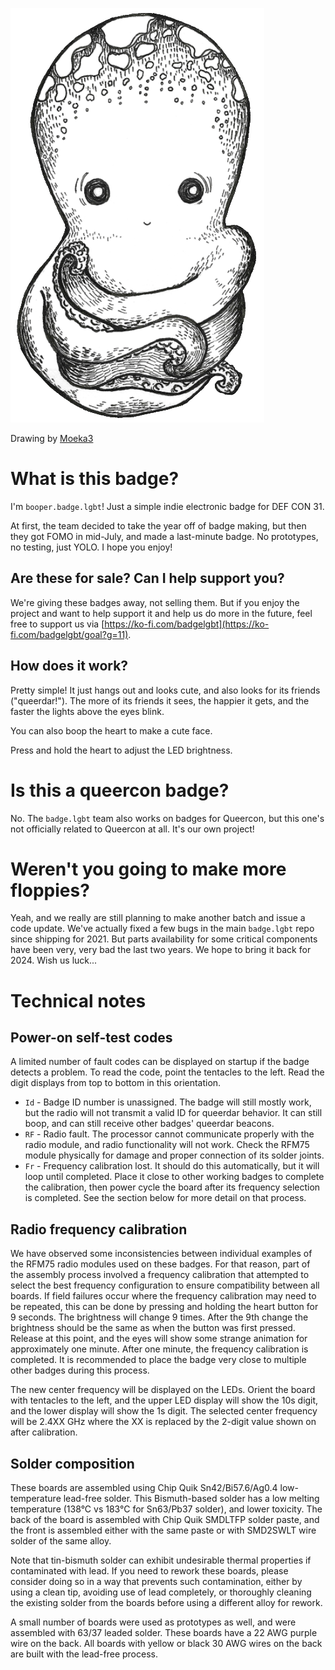 ![Image](booper_transparent.png)

Drawing by [Moeka3](https://www.fiverr.com/moeka3)

# What is this badge?
I'm `booper.badge.lgbt`! Just a simple indie electronic badge for DEF CON 31.

At first, the team decided to take the year off of badge making, but then they got FOMO in mid-July, and made a last-minute badge. No prototypes, no testing, just YOLO. I hope you enjoy!

## Are these for sale? Can I help support you?
We're giving these badges away, not selling them. But if you enjoy the project and want to help support it and help us do more in the future, feel free to support us via [https://ko-fi.com/badgelgbt](https://ko-fi.com/badgelgbt/goal?g=11).

## How does it work?
Pretty simple! It just hangs out and looks cute, and also looks for its friends ("queerdar!"). The more of its friends it sees, the happier it gets, and the faster the lights above the eyes blink.

You can also boop the heart to make a cute face.

Press and hold the heart to adjust the LED brightness.

# Is this a queercon badge?
No. The `badge.lgbt` team also works on badges for Queercon, but this one's not officially related to Queercon at all. It's our own project!

# Weren't you going to make more floppies?
Yeah, and we really are still planning to make another batch and issue a code update. We've actually fixed a few bugs in the main `badge.lgbt` repo since shipping for 2021. But parts availability for some critical components have been very, very bad the last two years. We hope to bring it back for 2024. Wish us luck...

# Technical notes
## Power-on self-test codes
A limited number of fault codes can be displayed on startup if the badge detects a problem. To read the code, point the tentacles to the left. Read the digit displays from top to bottom in this orientation.

* `Id` - Badge ID number is unassigned. The badge will still mostly work, but the radio will not transmit a valid ID for queerdar behavior. It can still boop, and can still receive other badges' queerdar beacons.
* `RF` - Radio fault. The processor cannot communicate properly with the radio module, and radio functionality will not work. Check the RFM75 module physically for damage and proper connection of its solder joints.
* `Fr` - Frequency calibration lost. It should do this automatically, but it will loop until completed. Place it close to other working badges to complete the calibration, then power cycle the board after its frequency selection is completed. See the section below for more detail on that process.

## Radio frequency calibration
We have observed some inconsistencies between individual examples of the RFM75 radio modules used on these badges. For that reason, part of the assembly process involved a frequency calibration that attempted to select the best frequency configuration to ensure compatibility between all boards. If field failures occur where the frequency calibration may need to be repeated, this can be done by pressing and holding the heart button for 9 seconds. The brightness will change 9 times. After the 9th change the brightness should be the same as when the button was first pressed. Release at this point, and the eyes will show some strange animation for approximately one minute. After one minute, the frequency calibration is completed. It is recommended to place the badge very close to multiple other badges during this process.

The new center frequency will be displayed on the LEDs. Orient the board with tentacles to the left, and the upper LED display will show the 10s digit, and the lower display will show the 1s digit. The selected center frequency will be 2.4XX GHz where the XX is replaced by the 2-digit value shown on after calibration.

## Solder composition
These boards are assembled using Chip Quik Sn42/Bi57.6/Ag0.4 low-temperature lead-free solder. This Bismuth-based solder has a low melting temperature (138°C vs 183°C for Sn63/Pb37 solder), and lower toxicity. The back of the board is assembled with Chip Quik SMDLTFP solder paste, and the front is assembled either with the same paste or with SMD2SWLT wire solder of the same alloy.

Note that tin-bismuth solder can exhibit undesirable thermal properties if contaminated with lead. If you need to rework these boards, please consider doing so in a way that prevents such contamination, either by using a clean tip, avoiding use of lead completely, or thoroughly cleaning the existing solder from the boards before using a different alloy for rework.

A small number of boards were used as prototypes as well, and were assembled with 63/37 leaded solder. These boards have a 22 AWG purple wire on the back. All boards with yellow or black 30 AWG wires on the back are built with the lead-free process.
